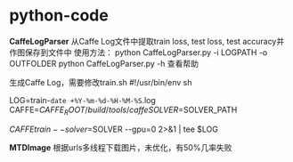 # python-code

**CaffeLogParser** 从Caffe Log文件中提取train loss, test loss, test accuracy并作图保存到文件中
使用方法：
python CaffeLogParser.py -i LOGPATH -o OUTFOLDER
python CaffeLogParser.py -h 查看帮助

生成Caffe Log，需要修改train.sh
  #!/usr/bin/env sh 

  LOG=train-`date +%Y-%m-%d-%H-%M-%S`.log
  CAFFE=$CAFFE_ROOT/build/tools/caffe
  SOLVER=$SOLVER_PATH

  $CAFFE train --solver=$SOLVER --gpu=0 2>&1 | tee $LOG


**MTDImage** 根据urls多线程下载图片，未优化，有50%几率失败


